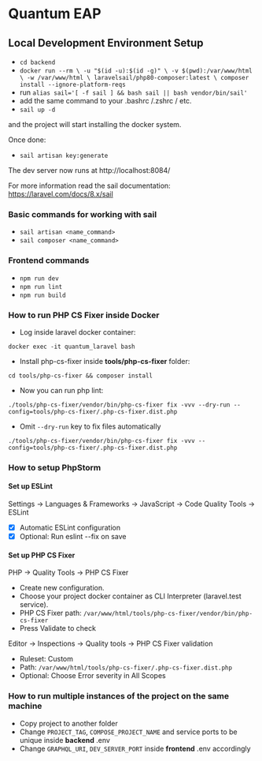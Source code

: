# Quantum EAP

## Local Development Environment Setup

- `cd backend`
- `docker run --rm \
  -u "$(id -u):$(id -g)" \
  -v $(pwd):/var/www/html \
  -w /var/www/html \
  laravelsail/php80-composer:latest \
  composer install --ignore-platform-reqs`
- run `alias sail='[ -f sail ] && bash sail || bash vendor/bin/sail'`
- add the same command to your .bashrc /.zshrc / etc.
- `sail up -d`

and the project will start installing the docker system.

Once done:
- `sail artisan key:generate`
 
The dev server now runs at http://localhost:8084/

For more information read the sail documentation: https://laravel.com/docs/8.x/sail

### Basic commands for working with sail

- `sail artisan <name_command>`
- `sail composer <name_command>`

### Frontend commands

- `npm run dev`
- `npm run lint`
- `npm run build`

### How to run PHP CS Fixer inside Docker

- Log inside laravel docker container: 

`docker exec -it quantum_laravel bash`

- Install php-cs-fixer inside **tools/php-cs-fixer** folder:

`cd tools/php-cs-fixer && composer install`

- Now you can run php lint:

`./tools/php-cs-fixer/vendor/bin/php-cs-fixer fix -vvv --dry-run --config=tools/php-cs-fixer/.php-cs-fixer.dist.php`

- Omit `--dry-run` key to fix files automatically

`./tools/php-cs-fixer/vendor/bin/php-cs-fixer fix -vvv --config=tools/php-cs-fixer/.php-cs-fixer.dist.php`

### How to setup PhpStorm

#### Set up ESLint
Settings → Languages & Frameworks → JavaScript → Code Quality Tools → ESLint

- [x] Automatic ESLint configuration
- [x] Optional: Run eslint --fix on save

#### Set up PHP CS Fixer
PHP → Quality Tools → PHP CS Fixer

- Create new configuration.
- Choose your project docker container as CLI Interpreter (laravel.test service).
- PHP CS Fixer path: `/var/www/html/tools/php-cs-fixer/vendor/bin/php-cs-fixer`
- Press Validate to check

Editor → Inspections → Quality tools → PHP CS Fixer validation

- Ruleset: Custom
- Path: `/var/www/html/tools/php-cs-fixer/.php-cs-fixer.dist.php`
- Optional: Choose Error severity in All Scopes

### How to run multiple instances of the project on the same machine
- Copy project to another folder
- Change `PROJECT_TAG`, `COMPOSE_PROJECT_NAME` and service ports to be unique inside **backend** .env
- Change `GRAPHQL_URI`, `DEV_SERVER_PORT` inside **frontend** .env accordingly